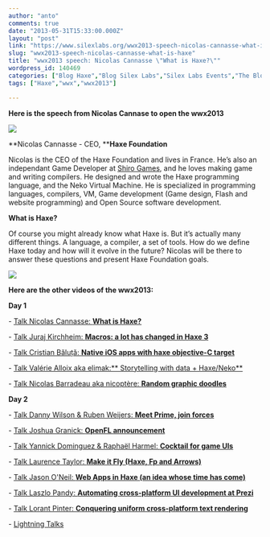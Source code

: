 ```yaml
---
author: "anto"
comments: true
date: "2013-05-31T15:33:00.000Z"
layout: "post"
link: "https://www.silexlabs.org/wwx2013-speech-nicolas-cannasse-what-is-haxe/"
slug: "wwx2013-speech-nicolas-cannasse-what-is-haxe"
title: "wwx2013 speech: Nicolas Cannasse \"What is Haxe?\""
wordpress_id: 140469
categories: ["Blog Haxe","Blog Silex Labs","Silex Labs Events","The Blog"]
tags: ["Haxe","wwx","wwx2013"]

---
```

**Here is the speech from Nicolas Cannase to open the wwx2013**

[![](https://www.silexlabs.org/wp-content/uploads/2013/05/IMG_1069-300x199.jpg)](https://www.silexlabs.org/140469/the-blog/wwx2013-speech-nicolas-cannasse-what-is-haxe/attachment/img_1069/)

**Nicolas Cannasse - CEO, ****Haxe Foundation**

Nicolas is the CEO of the Haxe Foundation and lives in France. He’s also an independant Game Developer at [Shiro Games](http://shirogames.com/), and he loves making game and writing compilers. He designed and wrote the Haxe programming language, and the Neko Virtual Machine. He is specialized in programming languages, compilers, VM, Game development (Game design, Flash and website programming) and Open Source software development.

**What is Haxe?**

Of course you might already know what Haxe is. But it’s actually many different things. A language, a compiler, a set of tools. How do we define Haxe today and how will it evolve in the future? Nicolas will be there to answer these questions and present Haxe Foundation goals.



[![](https://www.silexlabs.org/wp-content/uploads/2013/05/Capture-d’écran-2013-05-31-à-16.27.31-687x518.png)](http://ncannasse.github.io/hxslides/www/wwx2013.html)





**Here are the other videos of the wwx2013:**










**Day 1**






- [Talk Nicolas Cannasse: **What is Haxe?**](https://www.silexlabs.org/140469/the-blog/wwx2013-speech-nicolas-cannasse-what-is-haxe/)

- [Talk Juraj Kirchheim: **Macros: a lot has changed in Haxe 3**](https://www.silexlabs.org/?p=142242)

- [Talk Cristian Băluță: **Native iOS apps with haxe objective-C target**](https://www.silexlabs.org/?p=142686)

- [Talk Valérie Alloix aka elimak:** Storytelling with data + Haxe/Neko**](https://www.silexlabs.org/?p=142722)

- [Talk Nicolas Barradeau aka nicoptère: **Random graphic doodles**](https://www.silexlabs.org/?p=142737)

**Day 2**

- [Talk Danny Wilson & Ruben Weijers: **Meet Prime, join forces**](https://www.silexlabs.org/?p=142746)

- [Talk Joshua Granick: **OpenFL announcement**](https://www.silexlabs.org/?p=142542)

- [Talk Yannick Dominguez & Raphaël Harmel: **Cocktail for game UIs**](https://www.silexlabs.org/?p=142483)

- [Talk Laurence Taylor: **Make it Fly (Haxe, Fp and Arrows)**](https://www.silexlabs.org/143188/the-blog/blog-silex-labs/wwx2013-speech-laurence-taylor-make-it-fly-haxe-fp-and-arrows/)

- [Talk Jason O'Neil: **Web Apps in Haxe (an idea whose time has come)**](https://www.silexlabs.org/?p=142800)

- [Talk Laszlo Pandy: **Automating cross-platform UI development at Prezi**](https://www.silexlabs.org/?p=142721)

- [Talk Lorant Pinter: **Conquering uniform cross-platform text rendering**](https://www.silexlabs.org/?p=142774)

- [Lightning Talks](https://www.silexlabs.org/?p=143115)









